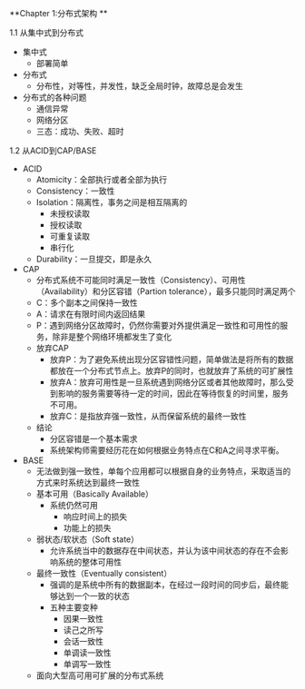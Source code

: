 **Chapter 1:分布式架构 **

1.1 从集中式到分布式
   * 集中式
       * 部署简单
   * 分布式
       * 分布性，对等性，并发性，缺乏全局时钟，故障总是会发生
   * 分布式的各种问题
       * 通信异常
       * 网络分区
       * 三态：成功、失败、超时
      
1.2 从ACID到CAP/BASE
   * ACID
      * Atomicity：全部执行或者全部为执行
      * Consistency：一致性
      * Isolation：隔离性，事务之间是相互隔离的
         * 未授权读取
         * 授权读取
         * 可重复读取
         * 串行化
      * Durability：一旦提交，即是永久
   * CAP
      * 分布式系统不可能同时满足一致性（Consistency）、可用性（Availability）和分区容错（Partion tolerance），最多只能同时满足两个
      * C：多个副本之间保持一致性
      * A：请求在有限时间内返回结果
      * P：遇到网络分区故障时，仍然你需要对外提供满足一致性和可用性的服务，除非是整个网络环境都发生了变化
      * 放弃CAP
         * 放弃P：为了避免系统出现分区容错性问题，简单做法是将所有的数据都放在一个分布式节点上。放弃P的同时，也就放弃了系统的可扩展性
         * 放弃A：放弃可用性是一旦系统遇到网络分区或者其他故障时，那么受到影响的服务需要等待一定的时间，因此在等待恢复的时间里，服务不可用。
         * 放弃C：是指放弃强一致性，从而保留系统的最终一致性
      * 结论
         * 分区容错是一个基本需求
         * 系统架构师需要经历花在如何根据业务特点在C和A之间寻求平衡。
   * BASE
      * 无法做到强一致性，单每个应用都可以根据自身的业务特点，采取适当的方式来时系统达到最终一致性
      * 基本可用（Basically Available）
         * 系统仍然可用
            * 响应时间上的损失
            * 功能上的损失
      * 弱状态/软状态（Soft state）
         * 允许系统当中的数据存在中间状态，并认为该中间状态的存在不会影响系统的整体可用性
      * 最终一致性（Eventually consistent）
         * 强调的是系统中所有的数据副本，在经过一段时间的同步后，最终能够达到一个一致的状态
         * 五种主要变种
            * 因果一致性
            * 读己之所写
            * 会话一致性
            * 单调读一致性
            * 单调写一致性
      * 面向大型高可用可扩展的分布式系统 